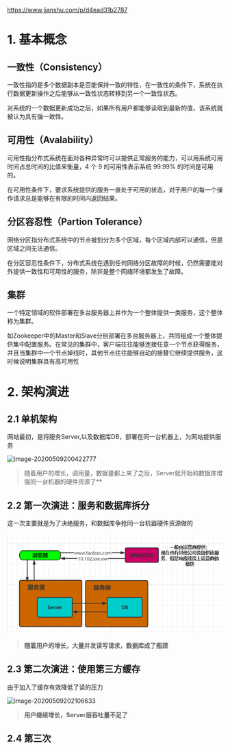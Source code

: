 https://www.jianshu.com/p/d4ead31b2787

# 1. 基本概念

## 一致性（Consistency）

一致性指的是多个数据副本是否能保持一致的特性，在一致性的条件下，系统在执行数据更新操作之后能够从一致性状态转移到另一个一致性状态。

对系统的一个数据更新成功之后，如果所有用户都能够读取到最新的值，该系统就被认为具有强一致性。

## 可用性（Avalability）

可用性指分布式系统在面对各种异常时可以提供正常服务的能力，可以用系统可用时间占总时间的比值来衡量，4 个 9 的可用性表示系统 99.99% 的时间是可用的。

在可用性条件下，要求系统提供的服务一直处于可用的状态，对于用户的每一个操作请求总是能够在有限的时间内返回结果。

## 分区容忍性（Partion Tolerance）

网络分区指分布式系统中的节点被划分为多个区域，每个区域内部可以通信，但是区域之间无法通信。

在分区容忍性条件下，分布式系统在遇到任何网络分区故障的时候，仍然需要能对外提供一致性和可用性的服务，除非是整个网络环境都发生了故障。

## 集群

一个特定领域的软件部署在多台服务器上并作为一个整体提供一类服务，这个整体称为集群。

如Zookeeper中的Master和Slave分别部署在多台服务器上，共同组成一个整体提供集中配置服务。在常见的集群中，客户端往往能够连接任意一个节点获得服务，并且当集群中一个节点掉线时，其他节点往往能够自动的接替它继续提供服务，这时候说明集群具有高可用性

# 2. 架构演进

## 2.1 单机架构

网站最初，是将服务Server,以及数据库DB，部署在同一台机器上，为网站提供服务

![image-20200509200422777](D:\document\record\study-note\系统设计\assets\image-20200509200422777.png)

> 随着用户的增长，调用量，数据量都上来了之后，Server就开始和数据库增强同一台机器的硬件资源了**

## 2.2 第一次演进：服务和数据库拆分

这一次主要就是为了决绝服务，和数据库争抢同一台机器硬件资源做的

![image-20200509201147861](assets\image-20200509201147861.png)

> **随着用户的增长，大量并发读写请求，数据库成了瓶颈**

## 2.3 第二次演进：使用第三方缓存

由于加入了缓存有效降低了读的压力

![image-20200509202106633](D:\document\record\study-note\系统设计\assets\image-20200509202106633.png)

> **用户继续增长，Server层吞吐量不足了**

## 2.4 第三次 